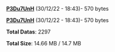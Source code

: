 [**P3Du7UnH**](/data/P3Du7UnH.txt) (30/12/22 - 18:43)- 570 bytes

[**P3Du7UnH**](/data/P3Du7UnH.txt) (30/12/22 - 18:43)- 570 bytes

**Total Datas**: 2297

**Total Size**: 14.66 MB / 14.7 MB